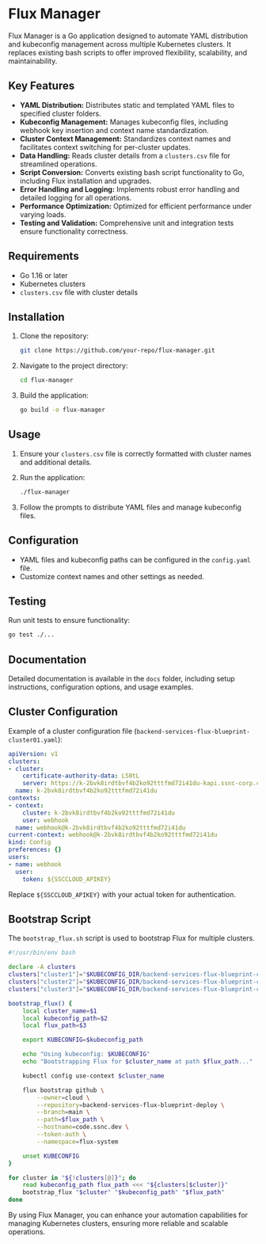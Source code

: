 # Flux Manager

Flux Manager is a Go application designed to automate YAML distribution and kubeconfig management across multiple Kubernetes clusters. It replaces existing bash scripts to offer improved flexibility, scalability, and maintainability.

## Key Features

- **YAML Distribution:** Distributes static and templated YAML files to specified cluster folders.
- **Kubeconfig Management:** Manages kubeconfig files, including webhook key insertion and context name standardization.
- **Cluster Context Management:** Standardizes context names and facilitates context switching for per-cluster updates.
- **Data Handling:** Reads cluster details from a `clusters.csv` file for streamlined operations.
- **Script Conversion:** Converts existing bash script functionality to Go, including Flux installation and upgrades.
- **Error Handling and Logging:** Implements robust error handling and detailed logging for all operations.
- **Performance Optimization:** Optimized for efficient performance under varying loads.
- **Testing and Validation:** Comprehensive unit and integration tests ensure functionality correctness.

## Requirements

- Go 1.16 or later
- Kubernetes clusters
- `clusters.csv` file with cluster details

## Installation

1. Clone the repository:
   ```bash
   git clone https://github.com/your-repo/flux-manager.git
   ```

2. Navigate to the project directory:
   ```bash
   cd flux-manager
   ```

3. Build the application:
   ```bash
   go build -o flux-manager
   ```

## Usage

1. Ensure your `clusters.csv` file is correctly formatted with cluster names and additional details.

2. Run the application:
   ```bash
   ./flux-manager
   ```

3. Follow the prompts to distribute YAML files and manage kubeconfig files.

## Configuration

- YAML files and kubeconfig paths can be configured in the `config.yaml` file.
- Customize context names and other settings as needed.

## Testing

Run unit tests to ensure functionality:
```bash
go test ./...
```

## Documentation

Detailed documentation is available in the `docs` folder, including setup instructions, configuration options, and usage examples.

## Cluster Configuration

Example of a cluster configuration file (`backend-services-flux-blueprint-cluster01.yaml`):

```yaml
apiVersion: v1
clusters:
- cluster:
    certificate-authority-data: LS0tL
    server: https://k-2bvk8irdtbvf4b2ko92tttfmd72i41du-kapi.ssnc-corp.cloud:6443
  name: k-2bvk8irdtbvf4b2ko92tttfmd72i41du
contexts:
- context:
    cluster: k-2bvk8irdtbvf4b2ko92tttfmd72i41du
    user: webhook
  name: webhook@k-2bvk8irdtbvf4b2ko92tttfmd72i41du
current-context: webhook@k-2bvk8irdtbvf4b2ko92tttfmd72i41du
kind: Config
preferences: {}
users:
- name: webhook
  user:
    token: ${SSCCLOUD_APIKEY}
```

Replace `${SSCCLOUD_APIKEY}` with your actual token for authentication.

## Bootstrap Script

The `bootstrap_flux.sh` script is used to bootstrap Flux for multiple clusters.

```bash
#!/usr/bin/env bash

declare -A clusters
clusters["cluster1"]="$KUBECONFIG_DIR/backend-services-flux-blueprint-cluster01.yaml ./clusters/backend-services-flux-blueprint-cluster01"
clusters["cluster2"]="$KUBECONFIG_DIR/backend-services-flux-blueprint-cluster02.yaml ./clusters/backend-services-flux-blueprint-cluster02"
clusters["cluster3"]="$KUBECONFIG_DIR/backend-services-flux-blueprint-cluster03.yaml ./clusters/backend-services-flux-blueprint-cluster03"

bootstrap_flux() {
    local cluster_name=$1
    local kubeconfig_path=$2
    local flux_path=$3

    export KUBECONFIG=$kubeconfig_path

    echo "Using kubeconfig: $KUBECONFIG"
    echo "Bootstrapping Flux for $cluster_name at path $flux_path..."

    kubectl config use-context $cluster_name

    flux bootstrap github \
        --owner=cloud \
        --repository=backend-services-flux-blueprint-deploy \
        --branch=main \
        --path=$flux_path \
        --hostname=code.ssnc.dev \
        --token-auth \
        --namespace=flux-system

    unset KUBECONFIG
}

for cluster in "${!clusters[@]}"; do
    read kubeconfig_path flux_path <<< "${clusters[$cluster]}"
    bootstrap_flux "$cluster" "$kubeconfig_path" "$flux_path"
done
```

By using Flux Manager, you can enhance your automation capabilities for managing Kubernetes clusters, ensuring more reliable and scalable operations.
